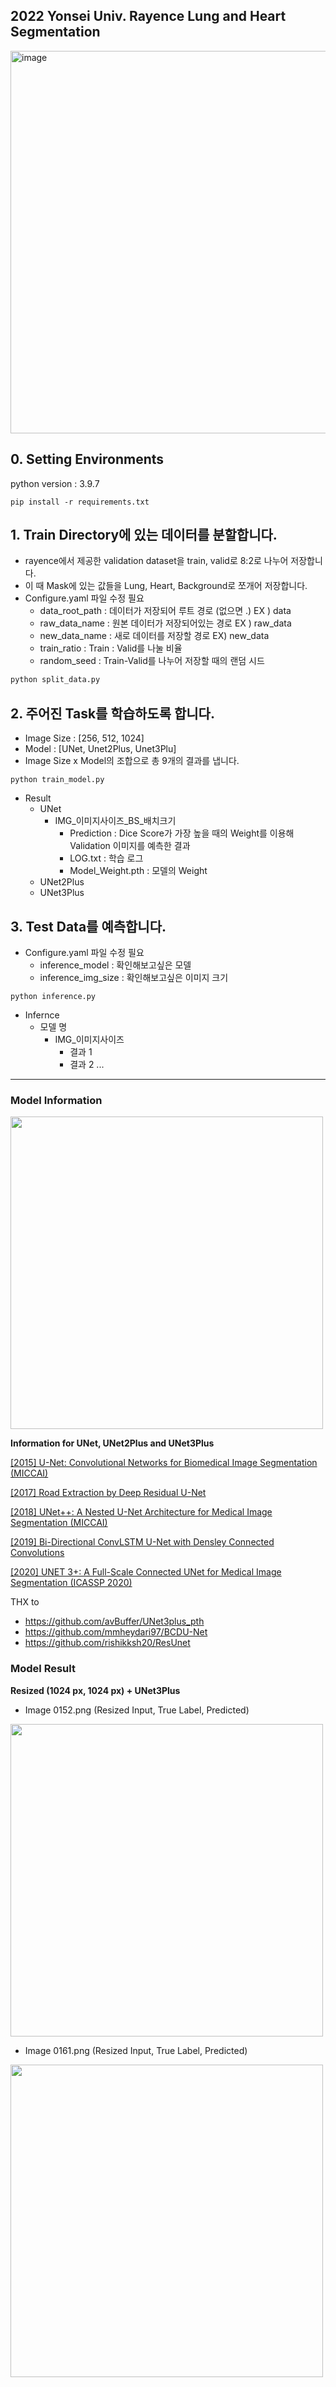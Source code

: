 ## 2022 Yonsei Univ. Rayence Lung and Heart Segmentation

<img width="612" alt="image" src="https://github.com/kimjh0107/2022_Rayence_Medical_Image_processing/assets/83206535/d5744bae-2f80-43a5-82d9-77aa5b5d279d">


## 0. Setting Environments
python version : 3.9.7
```
pip install -r requirements.txt
```

## 1. Train Directory에 있는 데이터를 분할합니다.
- rayence에서 제공한 validation dataset을 train, valid로 8:2로 나누어 저장합니다.
- 이 때 Mask에 있는 값들을 Lung, Heart, Background로 쪼개어 저장합니다.
- Configure.yaml 파일 수정 필요
    - data_root_path : 데이터가 저장되어 루트 경로 (없으면 .) EX ) data
    - raw_data_name  : 원본 데이터가 저장되어있는 경로 EX ) raw_data
    - new_data_name  : 새로 데이터를 저장할 경로 EX) new_data
    - train_ratio    : Train : Valid를 나눌 비율
    - random_seed    : Train-Valid를 나누어 저장할 때의 랜덤 시드

```python
python split_data.py
```

## 2. 주어진 Task를 학습하도록 합니다.
- Image Size : [256, 512, 1024]
- Model : [UNet, Unet2Plus, Unet3Plu]
- Image Size x Model의 조합으로 총 9개의 결과를 냅니다.
```python3
python train_model.py
```

- Result
    - UNet
        - IMG_이미지사이즈_BS_배치크기
            - Prediction : Dice Score가 가장 높을 때의 Weight를 이용해 Validation 이미지를 예측한 결과
            - LOG.txt : 학습 로그
            - Model_Weight.pth : 모델의 Weight
    - UNet2Plus
    - UNet3Plus

## 3. Test Data를 예측합니다.
- Configure.yaml 파일 수정 필요
    - inference_model : 확인해보고싶은 모델
    - inference_img_size : 확인해보고싶은 이미지 크기

```python3
python inference.py
```

- Infernce
    - 모델 명
        - IMG_이미지사이즈
            - 결과 1
            - 결과 2
            ...
---

### Model Information
<img src = 'https://velog.velcdn.com/images/kbm970709/post/d10c28a8-104b-4a1b-9577-280737b52651/image.png' width = '500px'>

**Information for UNet, UNet2Plus and UNet3Plus**

[[2015] U-Net: Convolutional Networks for Biomedical Image Segmentation (MICCAI)](https://arxiv.org/pdf/1505.04597.pdf)

[[2017] Road Extraction by Deep Residual U-Net](https://arxiv.org/pdf/1711.10684v1.pdf)

[[2018] UNet++: A Nested U-Net Architecture for Medical Image Segmentation (MICCAI)](https://arxiv.org/pdf/1807.10165.pdf)

[[2019] Bi-Directional ConvLSTM U-Net with Densley Connected Convolutions](https://arxiv.org/pdf/1909.00166v1.pdf)

[[2020] UNET 3+: A Full-Scale Connected UNet for Medical Image Segmentation (ICASSP 2020)](https://arxiv.org/pdf/2004.08790.pdf)


THX to 
- https://github.com/avBuffer/UNet3plus_pth
- https://github.com/mmheydari97/BCDU-Net
- https://github.com/rishikksh20/ResUnet



### Model Result
**Resized (1024 px, 1024 px) + UNet3Plus**

- Image 0152.png (Resized Input, True Label, Predicted)
<img src = 'Inference/UNet3Plus/IMG_1024/0152.png' width = '500px'>

- Image 0161.png (Resized Input, True Label, Predicted)
<img src = 'Inference/UNet3Plus/IMG_1024/0161.png' width = '500px'>
